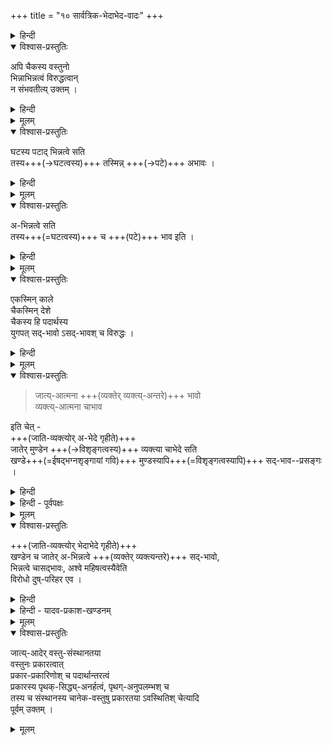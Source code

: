 +++
title = "१० सार्वत्रिक-भेदाभेद-वादः"
+++

<details><summary>हिन्दी</summary>

[[१२६]]  

अब तक श्रीरामानुज स्वामी जी ने  
द्वैताद्वैतवादियों के उस सिद्धान्त -  
कि श्रुति जीव एवं ब्रह्म में भेदाभेद को बतलाती है—  
का खण्डन किया है ।  
आगे इस वाद का खण्डन करते हैं कि  
जो यह कहा जाता है कि  
सभी पदार्थ भिन्न एवं अभिन्न होते हैं ।  
इस भेदाभेदवाद को जैन और मीमांसकों ने भी अपनाया है ।  

</details>


<details open><summary>विश्वास-प्रस्तुतिः</summary>

अपि चैकस्य वस्तुनो  
भिन्नाभिन्नत्वं विरुद्धत्वान्  
न संभवतीत्य् उक्तम् । 
</details>

<details><summary>हिन्दी</summary>

श्रीरामानुज स्वामी जी कहते हैं कि  
एक वस्तु दूसरी वस्तु से भिन्न एवं अभिन्न नहीं बन सकती  
क्योंकि भिन्नत्व एवं अभिन्नत्व परस्पर विरुद्ध धर्म हैं ।  

</details>


<details><summary>मूलम्</summary>

अपि चैकस्य वस्तुनो भिन्नाभिन्नत्वं विरुद्धत्वान् न संभवतीत्युक्तम् । 
</details>

<details open><summary>विश्वास-प्रस्तुतिः</summary>

घटस्य पटाद् भिन्नत्वे सति  
तस्य+++(→घटत्वस्य)+++ तस्मिन्न् +++(→पटे)+++ अभावः ।  
</details>

<details><summary>हिन्दी</summary>

लोक में कहा जाता है कि  
घट पट से भिन्न है ।  
यहाँ घट में पट की अपेक्षा  
भेद कहा जाता है ।  

यहाँ भेद क्या वस्तु है ?  
यहाँ घट में ऐसा एक धर्म है  
जो पट में नहीं है ।  
वह धर्म घटत्व है  
क्योंकि घटत्व घट में ही रहता है,  
पट में नहीं ।  

घट में जो पट से भेद रहता है,  
वह भेद घटत्व धर्म ही है ।  
घट पट से भिन्न है,  
ऐसा कहने से यह सिद्ध होता है कि  
पट में घटत्व धर्म नहीं है । 

</details>


<details><summary>मूलम्</summary>

घटस्य पटाद् भिन्नत्वे सति तस्य तस्मिन्न् अभावः ।  
</details>


<details open><summary>विश्वास-प्रस्तुतिः</summary>

अ-भिन्नत्वे सति  
तस्य+++(=घटत्वस्य)+++ च +++(पटे)+++ भाव इति ।  
</details>

<details><summary>हिन्दी</summary>

घट पट से अभिन्न है,  
यदि ऐसा कहा जाय  
तो यही फलित होगा कि  
घटत्व धर्म पट में हैं ।  

</details>



<details><summary>मूलम्</summary>

अभिन्नत्वे सति तस्य च भाव इति ।  
</details>


<details open><summary>विश्वास-प्रस्तुतिः</summary>

एकस्मिन् काले  
चैकस्मिन् देशे  
चैकस्य हि पदार्थस्य  
युगपत् सद्-भावो ऽसद्-भावश् च विरुद्धः ।
</details>

<details><summary>हिन्दी</summary>

यदि घट को पट से भिन्नाभिन्न कहा जाय  
तो यही फलित होगा कि  
घटत्व धर्म  
पट में नहीं  
तथा है भी ।  
यहाँ पर यह मानना होगा कि  
एक काल में एक वस्तु में  
अर्थात् पट में  
एक पदार्थ का - अर्थात् घटत्व का -  
सद्भाव एवं असद्भाव दोनों हैं ।  
ये विरुद्ध हैं  
क्योंकि एक काल में एक वस्तु में  
एक पदार्थ का सद्भाव एवं असद्भाव हो नहीं सकता ।  
या तो सद्भाव ही होगा  
या असद्भाव ही,  
दोनों एक साथ नहीं रह सकते ।  

सब वस्तुओं को भिन्नाभिन्न मानने वालों को  
एक वस्तु में विरुद्ध धर्मों का समावेश मानना पड़ता है ।  
पर वैसा समावेश सम्भव नहीं ।  
इससे सिद्ध होता है  
सब पदार्थों के विषय में कहा जाने वाला  
यह भेदाभेदवाद अनुभवविरुद्ध है ।+++(5)+++  
</details>


<details><summary>मूलम्</summary>

एकस्मिन् काले चैकस्मिन् देशे चैकस्य हि पदार्थस्य युगपत्सद्भावो ऽसद्भावश् च विरुद्धः ।
</details>

<details open><summary>विश्वास-प्रस्तुतिः</summary>

> जात्य्-आत्मना +++(व्यक्तेर् व्यक्त्य्-अन्तरे)+++ भावो  
> व्यक्त्य्-आत्मना चाभाव 

इति चेत् -  
+++(जाति-व्यक्त्योर् अ-भेदे गृहीते)+++  
जातेर् मुण्डेन +++(→विशृङ्गत्वस्य)+++ व्यक्त्या चाभेदे सति  
खण्डे+++(=ईषद्भग्नशृङ्गायां गवि)+++ मुण्डस्यापि+++(=विशृङ्गत्वस्यापि)+++ सद्-भाव--प्रसङ्गः । 
</details>

<details><summary>हिन्दी</summary>

इसका खण्डन करते हुये  
श्रीरामानुज स्वामी जी कहते हैं कि  

यह कहकर कि  
एक गोव्यक्ति दूसरे गोव्यक्ति के साथ  
जाति के रूप में अभिन्न है,  
तथा व्यक्ति के रूप में भिन्न है -  

गोव्यक्तियों में जो भेदाभेद सिद्ध किया गया है  
वह तभी सिद्ध होगा  
यदि जाति और व्यक्तियों में भेदाभेद सिद्ध किया जाय ।  

यदि जाति और व्यक्ति भिन्न होते तो  
उपर्युक्त व्यवहार के अनुसार जाति में अभेद  
और व्यक्ति में भेद सिद्ध +++(न)+++ होगा ।  
एक वस्तु में दोनों की सिद्धि नहीं होगी।  

यदि जाति और व्यक्ति में अभेद माना जाय  
तो खण्ड में मुण्डत्व मानना होगा  
क्योंकि खण्ड व्यक्ति और मुण्ड व्यक्ति का गोत्वजाति के साथ अभेद मानने पर  
उस जाति से अभिन्न बनने वाली इन व्यक्तियों में भी  
अभेद उपस्थित होगा ।  
खण्ड व्यक्ति को मुण्ड व्यक्ति के साथ अभेद होने पर  
मुण्ड व्यक्ति में विद्यमान मुण्डत्व को  
खण्ड व्यक्ति में भी मानना होगा । यह अनुचित है क्योंकि मुण्डत्व मुण्ड व्यक्ति में ही रह सकता है,  
खण्ड व्यक्ति में नहीं ।  
</details>


<details><summary>हिन्दी - पूर्वपक्षः</summary>

इस पर भेदाभेदवादी कहते हैं कि  

> एक वस्तु में भेदाभेद अनुभवविरुद्ध नहीं है ।  
भेदाभेदवाद का समर्थन  
इस प्रकार किया जा सकता है।  
लोक में गोव्यक्ति भिन्न २ प्रकार के होते हैं।  
एक गोव्यक्ति विना सींग का है  
वह मुण्ड कहलाता है।  
दूसरे गोव्यक्ति का सींग थोड़ा कट गये हैं,  
वह व्यक्ति खण्ड कहा जाता है ।  
वहाँ यह कहा जा सकता है कि  
एक गोव्यक्ति दूसरे गोव्यक्ति के साथ गोत्वजाति की दृष्टि से [[१३०]] अभिन्न है,  
तथा व्यक्ति के रूप से भिन्न है ।  
इस प्रकार एक व्यक्ति का  
दूसरे व्यक्ति के साथ भेदाभेद सिद्ध हो जाता है ।  

यह भेदाभेदवादियों का कथन है । 
</details>



<details><summary>मूलम्</summary>

जात्यात्मना भावो व्यक्त्यात्मना चाभाव इति चेत् -  
जातेर् मुण्डेन व्यक्त्या चाभेदे सति   
खण्डे मुण्डस्यापि सद्भावप्रसङ्गः । 

</details>


<details open><summary>विश्वास-प्रस्तुतिः</summary>

+++(जाति-व्यक्त्योर् भेदाभेदे गृहीते)+++  
खण्डेन च जातेर् अ-भिन्नत्वे +++(व्यक्तेर् व्यक्त्यन्तरे)+++ सद्-भावो,  
भिन्नत्वे चासद्भावः, 
अश्वे महिषत्वस्यैवेति  
विरोधो दुष्-परिहर एव ।  
</details>

<details><summary>हिन्दी</summary>

जाति और व्यक्ति में अभेद मानने पर उपर्युक्त दोष आता है ।  
इसलिये जाति और व्यक्ति में  
अभेद नहीं मानना चाहिये ।  

यदि जाति और व्यक्ति में भेदाभेद माने,  
तो भी दोष उपस्थित होता है ।  
वह यह है कि  
जाति और व्यक्ति में अभेद होने के कारण  
उपर्युक्त रीति से  
खण्ड में मुण्डत्व मानना होगा ।  
इसका विवरण  
अभेदपक्ष के खण्डन में दिया गया है। 

तथा इस भेदाभेदपक्ष में  
जाति का व्यक्ति के साथ भेद भी मानना होगा,  
मानने पर खण्ड व्यक्ति मुण्ड व्यक्ति से भिन्न हो जायेगी,  
तब मुण्ड व्यक्ति में स्थित मुण्डत्व  
खण्ड व्यक्ति में आने नहीं पावेगा,  
खण्ड में मुण्डत्व का अभाव सिद्ध होगा  
जिस प्रकार अश्व व्यक्ति और महिष व्यक्ति भिन्न होने के कारण  
अश्व व्यक्ति में महिषत्व का अभाव रहता है,  
उसी प्रकार ही जाति और व्यक्ति में भेदाभेद मानने पर  
जाति और व्यक्तियों में भेद मानना होगा,  
भेद मानने पर  
व्यक्ति भी परस्पर भिन्न सिद्ध होंगे।  

तब मुण्ड व्यक्ति में स्थित मुण्डत्व का अभाव  
खण्ड व्यक्ति मानना होगा,  
तथा जाति व्यक्तियों के इस भेदाभेदवाद में  
जाति और व्यक्ति में अभेद मानना होगा,  
तब व्यक्तियों में भी जाति की दृष्टि से अभेद होगा ।  
तब व्यक्ति परस्पर में अभिन्न होने के कारण  
मुण्ड व्यक्ति में स्थित मुण्डत्व को खण्ड व्यक्ति में भी मानना होगा ।  
इस प्रकार इस भेदाभेदपक्ष में  
भेद के बल पर  
खण्ड में मुण्डत्व का अभाव  
तथा अभेद के बल पर  
खण्ड में मुण्डत्व का सद्भाव मानना होगा।  

यह उचित नहीं  
क्योंकि एक काल में एक वस्तु में  
एक पदार्थ का सद्भाव एवं असद्भाव साथ नहीं रह सकते ।  
इस विरोध का परिहार होता ही नहीं । 

इस प्रकार जाति और व्यक्ति में अभेद  
एवं भेदाभेद को मानने पर  
उपर्युक्त दोष आते हैं ।  

जाति और व्यक्ति में भेद मानने पर  
व्यक्तियों में भेदाभेद सिद्ध होता ही नहीं।  
इसलिये यह निर्णय देना पड़ता है कि  
भेदाभेदवाद किसी तरह से भी सिद्ध नहीं होता ।  

</details>

<details><summary>हिन्दी - यादव-प्रकाश-खण्डनम्</summary>

जिस प्रकार जाति और व्यक्ति में भेदाभेद को मानकर  
भेदाभेदवादी व्यक्तियों में भी भेदाभेद को सिद्ध करना चाहते हैं,  
वैसे ही यादव-प्रकाशाचार्य  
अवस्था और द्रव्य में भेदाभेद को मानकर  
घट और [[१३१]] शराव इत्यादि विभिन्न पदार्थों में भी  
भेदाभेद को इस प्रकार सिद्ध करना चाहते हैं कि  
घट और शराव  
मृत्तिका द्रव्य के रूप में एक हैं, तथा अवस्थाओं की दृष्टि से भिन्न हैं । 

यादवप्रकाशाचार्य का यह भेदाभेदवाद भी उपर्युक्तरीति से  
अवस्था और द्रव्य में भेदाभेद अनुपपन्न होने के कारण  
खण्डित हो जाता है ।  

</details>


<details><summary>मूलम्</summary>

खण्डेन च जातेर् अभिन्नत्वे सद्भावो, भिन्नत्वे चासद्भावः 
अश्वे महिषत्वस्यैवेति विरोधो दुष्परिहर एव ।  
</details>

<details open><summary>विश्वास-प्रस्तुतिः</summary>

जात्य्-आदेर् वस्तु-संस्थानतया  
वस्तुनः प्रकारत्वात्  
प्रकार-प्रकारिणोश् च पदार्थान्तरत्वं  
प्रकारस्य पृथक्-सिद्ध्य्-अनर्हत्वं, पृथग्-अनुपलम्भश् च  
तस्य च संस्थानस्य चानेक-वस्तुषु प्रकारतया ऽवस्थितिश् चेत्यादि  
पूर्वम् उक्तम् ।
</details>



<details><summary>मूलम्</summary>

जात्यादेर् वस्तुसंस्थानतया वस्तुनः प्रकारत्वात् प्रकारप्रकारिणोश् च पदार्थान्तरत्वं प्रकारस्य पृथक्सिद्ध्यनर्हत्वं पृथगनुपलम्भश् च तस्य च संस्थानस्य चानेकवस्तुषु प्रकारतयावस्थितिश् चेत्यादि पूर्वम् उक्तम् ।
</details>


